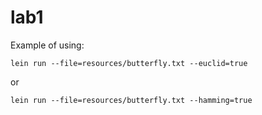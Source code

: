 lab1
==============

Example of using:

    lein run --file=resources/butterfly.txt --euclid=true

or

    lein run --file=resources/butterfly.txt --hamming=true

